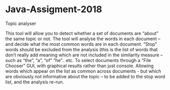 # Java-Assigment-2018
Topic analyser

This tool will allow you to detect whether a set of documents are “about” the same topic or not.
The tool will analyse the words in each document – and decide what the most common words are in
each document. 
“Stop” words should be excluded from the analysis (this is the list of words that don’t really add
meaning which are not included in the similarity measure – such as “the”, “a”, “of” “he”.. etc. 
To select documents through a “File Chooser” GUI, with graphical results
rather than just console.
Allowing words which appear on the list as common across documents - but which are
obviously not informative about the topic – to be added to the stop word list, and the analysis
re-run.
